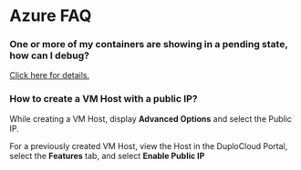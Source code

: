 # Azure FAQ

### One or more of my containers are showing in a pending state, how can I debug? <a href="#id-7-toc-title" id="id-7-toc-title"></a>

[Click here for details.](../faq.md#one-or-more-of-my-containers-are-pending-how-can-i-debug-it)

### How to create a VM Host with a public IP? <a href="#id-9-toc-title" id="id-9-toc-title"></a>

While creating a VM Host, display **Advanced Options** and select the Public IP.

For a previously created VM Host, view the Host in the DuploCloud Portal, select the **Features** tab, and select **Enable Public IP**

